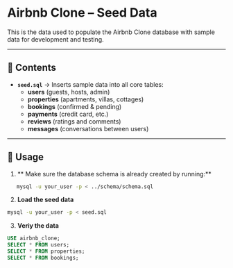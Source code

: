 # Airbnb Clone – Seed Data

This is the data used to populate the Airbnb Clone database with sample data for development and testing.  

---

## 📌 Contents
- **`seed.sql`** → Inserts sample data into all core tables:
  - **users** (guests, hosts, admin)  
  - **properties** (apartments, villas, cottages)  
  - **bookings** (confirmed & pending)  
  - **payments** (credit card, etc.)  
  - **reviews** (ratings and comments)  
  - **messages** (conversations between users)  

---

## 🚀 Usage

1. ** Make sure the database schema is already created by running:**
```bash
   mysql -u your_user -p < ../schema/schema.sql
```

2. **Load the seed data**
```bash
mysql -u your_user -p < seed.sql
```

3. **Veriy the data**
```sql
USE airbnb_clone;
SELECT * FROM users;
SELECT * FROM properties;
SELECT * FROM bookings;
```
